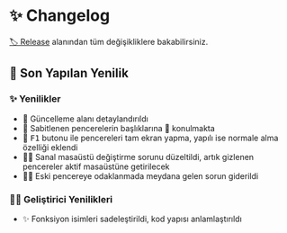 # ✨ Changelog

[🏷️ Release](https://github.com/yedhrab/YHotkeys/releases) alanından tüm değişikliklere bakabilirsiniz.

## 🚀 Son Yapılan Yenilik

### ✨ Yenilikler

- 💫 Güncelleme alanı detaylandırıldı
- 📑 Sabitlenen pencerelerin başlıklarına 📌 konulmakta
- 🔳 <kbd>F1</kbd> butonu ile pencereleri tam ekran yapma, yapılı ise normale alma özelliği eklendi
- 👨‍🔧 Sanal masaüstü değiştirme sorunu düzeltildi, artık gizlenen pencereler aktif masaüstüne getirilecek
- 👨‍🔧 Eski pencereye odaklanmada meydana gelen sorun giderildi

### 👨‍💻 Geliştirici Yenilikleri

- ✨ Fonksiyon isimleri sadeleştirildi, kod yapısı anlamlaştırıldı
